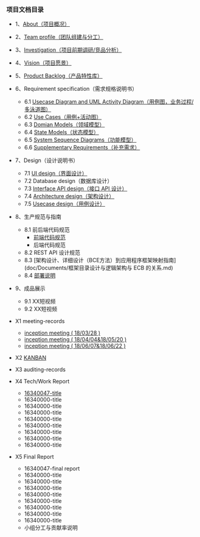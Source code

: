 ### 项目文档目录
* 1、[About（项目概况）](/doc/Documents/About.md)
* 2、[Team profile（团队组建与分工）](doc/Documents/team-profile.md)
* 3、[Investigation（项目前期调研/竞品分析）](doc/Documents/Investigation.md)
* 4、[Vision（项目愿景）](doc/Documents/Vision项目愿景.md)
* 5、[Product Backlog（产品特性库）](doc/Documents/ProductBacklog.md)
* 6、Requirement specification（需求规格说明书）
    * 6.1 [Usecase Diagram and UML Activity Diagram（用例图，业务过程/多泳道图）](doc/Documents/UsecaseDiagram和泳道图.md)
    * 6.2 [Use Cases（用例+活动图）](doc/Documents/UseCases用例+活动图.md)
    * 6.3 [Domian Models（领域模型）](doc/Documents/domian.md)
    * 6.4 [State Models（状态模型）](doc/Documents/StateModels.md)
    * 6.5 [System Sequence Diagrams（功能模型）](doc/Documents/SystemSequenceDiagrams.md)
    * 6.6 [Supplementary Requirements（补充需求）](/doc/Documents/Supplementary%20Requirements.md)
* 7、Design（设计说明书）
    * 7.1 [UI design（界面设计）](doc/Documents/UIdesign.md)
    * 7.2 Database design（数据库设计）
    * 7.3 [Interface API design（接口 API 设计）](server/API调用文档.md)
    * 7.4 [Architecture design（架构设计）](doc/Documents/Architecturedesign.md)
    * 7.5 [Usecase design（用例设计）](doc/Documents/BCE.md)
* 8、生产规范与指南
    * 8.1 前后端代码规范
      - [前端代码规范](doc/Documents/前端代码规范.md)
      - 后端代码规范
    * 8.2 REST API 设计规范
    * 8.3 [架构设计、详细设计（BCE方法）到应用程序框架映射指南](doc/Documents/框架目录设计与逻辑架构与 ECB 的关系.md)
    * 8.4 [部署说明](https://github.com/sysucodingfarmers/MakeMoney/blob/master/doc/Documents/%E5%AE%89%E8%A3%85%E9%83%A8%E7%BD%B2%E8%AF%B4%E6%98%8E.md)
* 9、成品展示
    * 9.1 XX短视频
    * 9.2 XX短视频
* X1 meeting-records
    - [inception meeting ( 18/03/28 ) ](https://github.com/sysucodingfarmers/MakeMoney/blob/master/doc/Meeting-Records/inception%20meeting(0328).md)
    - [inception meeting ( 18/04/04&18/05/20 ) ](https://github.com/sysucodingfarmers/MakeMoney/blob/master/doc/Meeting-Records/inception%20meeting(0404%260520).md)
    - [inception meeting ( 18/06/07&18/06/22 ) ](https://github.com/sysucodingfarmers/MakeMoney/blob/master/doc/Meeting-Records/inception%20meeting(0607%260622).md)
    
* X2 [KANBAN](https://github.com/sysucodingfarmers/MakeMoney/projects)
* X3 auditing-records
* X4 Tech/Work Report
    * [16340047-title](https://hoolchen.github.io/2019/06/29/%E5%B0%8F%E7%A8%8B%E5%BA%8F%E5%89%8D%E7%AB%AF%E5%BC%80%E5%8F%91%E7%BB%8F%E9%AA%8C/)
    * 16340000-title
    * 16340000-title
    * 16340000-title
    * 16340000-title
    * 16340000-title
    * 16340000-title
    * 16340000-title
    * 16340000-title
* X5 Final Report
    * 16340047-final report 
    * 16340000-title
    * 16340000-title
    * 16340000-title
    * 16340000-title
    * 16340000-title
    * 16340000-title
    * 16340000-title
    * 16340000-title
    * 小组分工与贡献率说明
